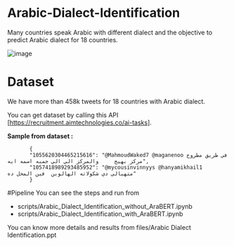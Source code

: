 # Arabic-Dialect-Identification

Many countries speak Arabic with different dialect and the objective to predict Arabic dialect for 18 countries.

![image](https://user-images.githubusercontent.com/70176445/158081594-55045490-b0fa-43bc-97c1-0bf8937deefd.png)

# Dataset

We have more than 458k tweets for 18 countries with Arabic dialect. 

You can get dataset by calling this API [https://recruitment.aimtechnologies.co/ai-tasks].

**Sample from dataset :**

           { 
           "1055620304465215616": "@MahmoudWaked7 @maganenoo في طريق مطروح مركز بهيج     والمركز الي الي جمبه اسمه ايه", 
           "1057418989293485952": "@mycousinvinnyys @hanyamikhail1  متهيالي دي شكولاته الهالوين  فين المحل ده" 
           } 

#Pipeline
You can see the steps and run from 

   - scripts/Arabic_Dialect_Identification_without_AraBERT.ipynb
   - scripts/Arabic_Dialect_Identification_with_AraBERT.ipynb

You can know more details and results from files/Arabic Dialect Identification.ppt 


